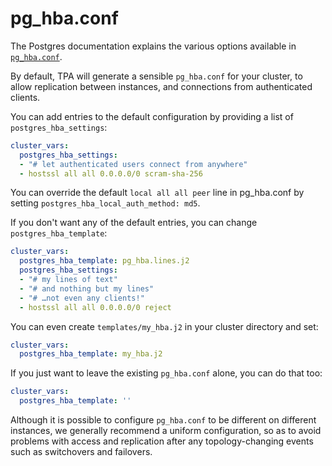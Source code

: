 # pg_hba.conf

The Postgres documentation explains the various options available in
[`pg_hba.conf`](https://www.postgresql.org/docs/current/auth-pg-hba-conf.html).

By default, TPA will generate a sensible `pg_hba.conf` for your
cluster, to allow replication between instances, and connections from
authenticated clients.

You can add entries to the default configuration by providing a list of
`postgres_hba_settings`:

```yaml
cluster_vars:
  postgres_hba_settings:
  - "# let authenticated users connect from anywhere"
  - hostssl all all 0.0.0.0/0 scram-sha-256
```

You can override the default `local all all peer` line in pg_hba.conf by
setting `postgres_hba_local_auth_method: md5`.

If you don't want any of the default entries, you can change
`postgres_hba_template`:

```yaml
cluster_vars:
  postgres_hba_template: pg_hba.lines.j2
  postgres_hba_settings:
  - "# my lines of text"
  - "# and nothing but my lines"
  - "# …not even any clients!"
  - hostssl all all 0.0.0.0/0 reject
```

You can even create `templates/my_hba.j2` in your cluster directory and
set:

```yaml
cluster_vars:
  postgres_hba_template: my_hba.j2
```

If you just want to leave the existing `pg_hba.conf` alone, you can do
that too:

```yaml
cluster_vars:
  postgres_hba_template: ''
```

Although it is possible to configure `pg_hba.conf` to be different on
different instances, we generally recommend a uniform configuration, so
as to avoid problems with access and replication after any
topology-changing events such as switchovers and failovers.
